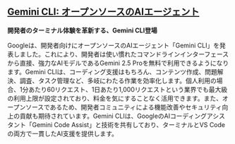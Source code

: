 ## [Gemini CLI: オープンソースのAIエージェント](https://blog.google/technology/developers/introducing-gemini-cli-open-source-ai-agent/)

**開発者のターミナル体験を革新する、Gemini CLI登場**

Googleは、開発者向けにオープンソースのAIエージェント「Gemini CLI」を発表しました。これにより、開発者は使い慣れたコマンドラインインターフェースから直接、強力なAIモデルであるGemini 2.5 Proを無料で利用できるようになります。Gemini CLIは、コーディング支援はもちろん、コンテンツ作成、問題解決、調査、タスク管理など、多岐にわたる作業を効率化します。個人利用の場合、1分あたり60リクエスト、1日あたり1,000リクエストという業界でも最大級の利用上限が設定されており、料金を気にすることなく活用できます。また、オープンソースであるため、開発者コミュニティによる機能改善やセキュリティ向上の貢献も期待されています。Gemini CLIは、GoogleのAIコーディングアシスタント「Gemini Code Assist」と技術を共有しており、ターミナルとVS Codeの両方で一貫したAI支援を提供します。